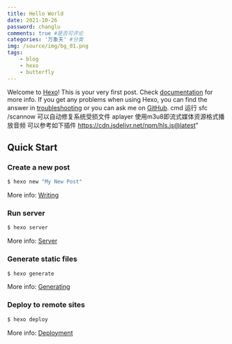 ```yaml
---
title: Hello World
date: 2021-10-26
password: changlu
comments: true #是否可评论
categories: '万象天' #分类
img: /source/img/bg_01.png
tags: 
    - blog 
    - hexo
    - butterfly
---
```

Welcome to [Hexo](https://hexo.io/)! This is your very first post. Check [documentation](https://hexo.io/docs/) for more info. If you get any problems when using Hexo, you can find the answer in [troubleshooting](https://hexo.io/docs/troubleshooting.html) or you can ask me on [GitHub](https://github.com/hexojs/hexo/issues).
cmd 运行 sfc /scannow 可以自动修复系统受损文件
aplayer 使用m3u8即流式媒体资源格式播放音频 可以参考如下插件
https://cdn.jsdelivr.net/npm/hls.js@latest"
## Quick Start

### Create a new post

``` bash
$ hexo new "My New Post"
```

More info: [Writing](https://hexo.io/docs/writing.html)

### Run server

``` bash
$ hexo server
```

More info: [Server](https://hexo.io/docs/server.html)

### Generate static files

``` bash
$ hexo generate
```

More info: [Generating](https://hexo.io/docs/generating.html)

### Deploy to remote sites

``` bash
$ hexo deploy
```

More info: [Deployment](https://hexo.io/docs/one-command-deployment.html)

